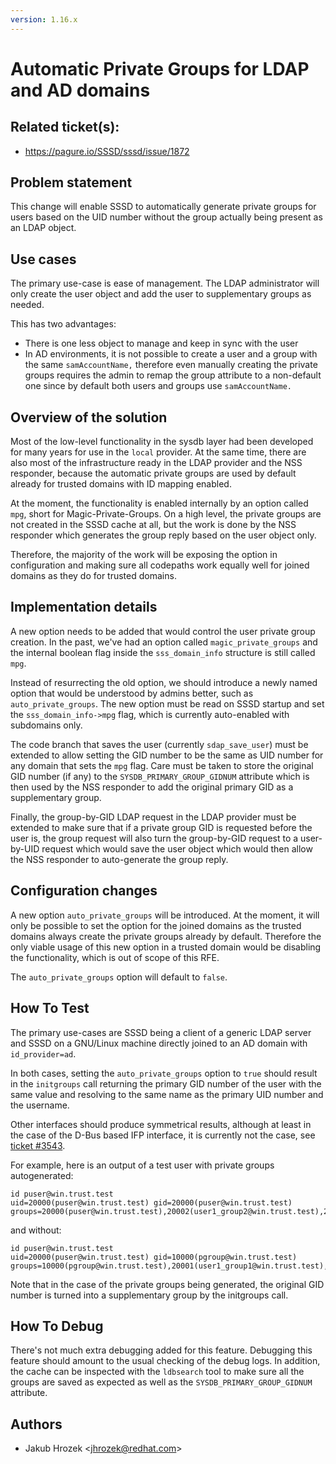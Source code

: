 ```yaml
---
version: 1.16.x
---
```


# Automatic Private Groups for LDAP and AD domains

## Related ticket(s):

* https://pagure.io/SSSD/sssd/issue/1872

## Problem statement

This change will enable SSSD to automatically generate private groups for users based on the UID number without the group actually being present as an LDAP object.

## Use cases

The primary use-case is ease of management. The LDAP administrator will only create the user object and add the user to supplementary groups as needed.

This has two advantages:

  - There is one less object to manage and keep in sync with the user
  - In AD environments, it is not possible to create a user and a group with the same `samAccountName,` therefore even manually creating the private groups requires the admin to remap the group attribute to a non-default one since by default both users and groups use `samAccountName.`

## Overview of the solution

Most of the low-level functionality in the sysdb layer had been developed for many years for use in the `local` provider. At the same time, there are also most of the infrastructure ready in the LDAP provider and the NSS responder, because the automatic private groups are used by default already for trusted domains with ID mapping enabled.

At the moment, the functionality is enabled internally by an option called `mpg`, short for Magic-Private-Groups. On a high level, the private groups are not created in the SSSD cache at all, but the work is done by the NSS responder which generates the group reply based on the user object only.

Therefore, the majority of the work will be exposing the option in configuration and making sure all codepaths work equally well for joined domains as they do for trusted domains.

## Implementation details

A new option needs to be added that would control the user private group creation. In the past, we've had an option called `magic_private_groups` and the internal boolean flag inside the `sss_domain_info` structure is still called `mpg`.

Instead of resurrecting the old option, we should introduce a newly named option that would be understood by admins better, such as `auto_private_groups`. The new option must be read on SSSD startup and set the `sss_domain_info->mpg` flag, which is currently auto-enabled with subdomains only.

The code branch that saves the user (currently `sdap_save_user`) must be extended to allow setting the GID number to be the same as UID number for any domain that sets the `mpg` flag. Care must be taken to store the original GID number (if any) to the `SYSDB_PRIMARY_GROUP_GIDNUM` attribute which is then used by the NSS responder to add the original primary GID as a supplementary group.

Finally, the group-by-GID LDAP request in the LDAP provider must be extended to make sure that if a private group GID is requested before the user is, the group request will also turn the group-by-GID request to a user-by-UID request which would save the user object which would then allow the NSS responder to auto-generate the group reply.

## Configuration changes

A new option `auto_private_groups` will be introduced. At the moment, it will only be possible to set the option for the joined domains as the trusted domains always create the private groups already by default. Therefore the only viable usage of this new option in a trusted domain would be disabling the functionality, which is out of scope of this RFE.

The `auto_private_groups` option will default to `false`.

## How To Test

The primary use-cases are SSSD being a client of a generic LDAP server and SSSD on a GNU/Linux machine directly joined to an AD domain with `id_provider=ad`.

In both cases, setting the `auto_private_groups` option to `true` should result in the `initgroups` call returning the primary GID number of the user with the same value and resolving to the same name as the primary UID number and the username.

Other interfaces should produce symmetrical results, although at least in the case of the D-Bus based IFP interface, it is currently not the case, see [ticket \#3543](https://pagure.io/SSSD/sssd/issue/3543).

For example, here is an output of a test user with private groups autogenerated:

    id puser@win.trust.test
    uid=20000(puser@win.trust.test) gid=20000(puser@win.trust.test) groups=20000(puser@win.trust.test),20002(user1_group2@win.trust.test),20001(user1_group1@win.trust.test),10000(pgroup@win.trust.test)

and without:

    id puser@win.trust.test
    uid=20000(puser@win.trust.test) gid=10000(pgroup@win.trust.test) groups=10000(pgroup@win.trust.test),20001(user1_group1@win.trust.test),20002(user1_group2@win.trust.test)

Note that in the case of the private groups being generated, the original GID number is turned into a supplementary group by the initgroups call.

## How To Debug

There's not much extra debugging added for this feature. Debugging this feature should amount to the usual checking of the debug logs. In addition, the cache can be inspected with the `ldbsearch` tool to make sure all the groups are saved as expected as well as the `SYSDB_PRIMARY_GROUP_GIDNUM` attribute.

## Authors

  - Jakub Hrozek \<jhrozek@redhat.com\>
